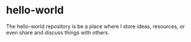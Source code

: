 # hello-world
The hello-world repository is be a place where I store ideas, resources, or even share and discuss things with others.
